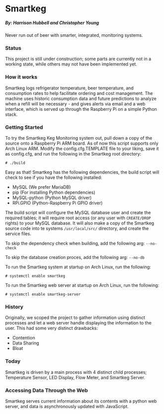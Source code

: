 # Smartkeg

##### By: Harrison Hubbell and  Christopher Young

Never run out of beer with smarter, integrated, monitoring systems.

### Status
This project is still under construction; some parts are currently not in a working state, while others may not have been implemented yet.

### How it works
Smartkeg logs refrigerator temperature, beer temperature, and consumption rates to help facilitate ordering and cost management.  The machine uses historic consumption data and future predictions to analyze when a refill will be necessary - and gives alerts via email and a web interface, which is served up through the Raspberry Pi on a simple Python stack.

### Getting Started
To try the Smartkeg Keg Monitoring system out, pull down a copy of the source onto a Raspberry Pi ARM board.  As of now this script supports only Arch Linux ARM.  Modify the config.cfg.TEMPLATE file to your liking, save it as config.cfg, and run the following in the Smartkeg root directory:

`# ./build`

Easy as that!
Smartkeg has the following dependencies, the build script will check to see if you have the following installed:
* MySQL (We prefer MariaDB)
* pip (For installing Python dependencies)
* MySQL-python (Python MySQL driver)
* RPi.GPIO (Python-Raspberry Pi GPIO driver)

The build script will configure the MySQL database user and create the required tables; it will require root access (or any user with `CREATE/DROP` rights) to your MySQL database.  It will also make a copy of the Smartkeg source code into te systems `/usr/local/src/` directory, and create the service files.

To skip the dependency check when building, add the following arg: `--no-check`

To skip the database creation proces, add the following arg: `--no-db`

To run the Smartkeg system at startup on Arch Linux, run the following:

`# systemctl enable smartkeg`

To run the Smartkeg web server at startup on Arch Linux, run the following:

`# systemctl enable smartkeg-server`

### History
Originally, we scoped the project to gather information using distinct processes and let a web server handle displaying the information to the user.  This had some very distinct drawbacks:
* Contention
* Data Sharing
* Bloat

### Today
Smartkeg is driven by a main process with 4 distinct child processes; Temperature Sensor, LED Display, Flow Meter, and Smartkeg Server.

### Accessing Data Through the Web
Smartkeg serves current information about its contents with a python web server, and data is asynchronously updated with JavaScript.
